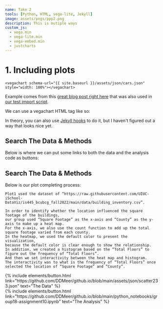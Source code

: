 ```yaml
---
name: Take 2
tools: [Python, HTML, vega-lite, Jekyll]
image: assets/pngs/ppp2.png
description: This is mutiple ways
custom_js:
  - vega.min
  - vega-lite.min
  - vega-embed.min
  - justcharts
---
```



# 1. Including plots
```
<vegachart schema-url="{{ site.baseurl }}/assets/json/cars.json" style="width: 100%"></vegachart>
```
Example comes from this [great blog post right here](https://blog.4dcu.be/programming/2021/05/03/Interactive-Visualizations.html) that was also used in [our test import script](https://github.com/UIUC-iSchool-DataViz/is445_bcubcg_fall2022/blob/main/week01/test_imports_week01.ipynb).

We can use a vegachart HTML tag like so:



<vegachart schema-url="{{ site.baseurl }}/assets/json/dashboard.json" style="width: 100%"></vegachart>

In theory, you can also use [Jekyll hooks](https://jekyllrb.com/docs/plugins/hooks/) to do it, but I haven't figured out a way that looks nice yet.


## Search The Data & Methods

Below is where we can put some links to both the data and the analysis code as buttons:


## Search The Data & Methods

Below is our plot completing process:

```
Plot1 used the dataset of “https://raw.githubusercontent.com/UIUC-iSchool-DataViz/is445_bcubcg_fall2022/main/data/building_inventory.csv”.

In order to identify whether the location influenced the square footage of the buildings,
our group used “Square Footage” as the x-axis and “County” as the y-axis to make up a heat map.
For the x-axis, we also use the count function to add up the total square footage varied from each county.
In the heatmap, we used the default color to present the visualization,
because the default color is clear enough to show the relationship.
In addition, we created a histogram based on the “Total Floors” to figure out the frequency of “Total Floors”.
And then we set interactivity between the heat map and histogram.
The interactivity was to what is the frequency of “Total Floors” once selected the location of “Square Footage” and “County”.
```
<!-- these are written in a combo of html and liquid --> 

<div class="left">
{% include elements/button.html link="https://github.com/DDMeer/github.io/blob/main/assets/json/scatter233.json" text="The Data" %}
</div>

<div class="right">
{% include elements/button.html link="https://github.com/DDMeer/github.io/blob/main/python_notebooks/group18-assignment10.ipynb" text="The Analysis" %}
</div>

